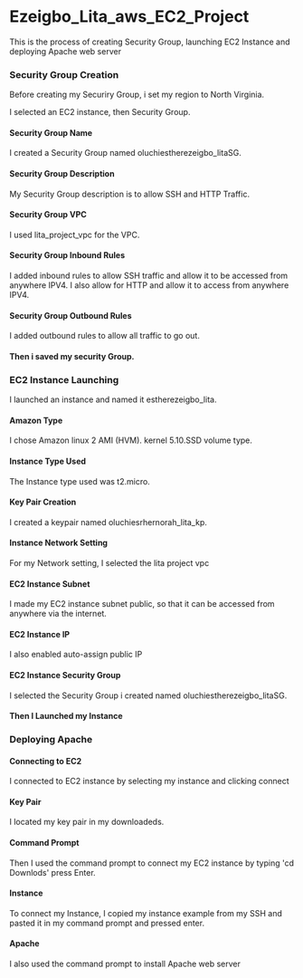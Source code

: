 # Ezeigbo_Lita_aws_EC2_Project
This is the process of creating Security Group, launching EC2 Instance and deploying Apache web server


### Security Group Creation
Before creating my Securiry Group, i set my region to North Virginia.

I selected an EC2 instance, then Security Group. 

#### Security Group Name
I created a Security Group named oluchiestherezeigbo_litaSG.

#### Security Group Description
My Security Group description is to allow SSH and HTTP Traffic. 

#### Security Group VPC
I used lita_project_vpc for the VPC.

#### Security Group Inbound Rules
I added inbound rules to allow SSH traffic and allow it to be accessed from anywhere IPV4. I also allow for HTTP and allow it to access from anywhere IPV4.

#### Security Group Outbound Rules
I added outbound rules to allow all traffic to go out.

#### Then i saved my security Group.


### EC2 Instance Launching
I launched an instance and named it estherezeigbo_lita. 

#### Amazon Type
I chose Amazon linux 2 AMI (HVM). kernel 5.10.SSD volume type.

#### Instance Type Used
The Instance type used was t2.micro.

#### Key Pair Creation
I created a keypair named oluchiesrhernorah_lita_kp.

#### Instance Network Setting
For my Network setting, I selected the lita project vpc

#### EC2 Instance Subnet
I made my EC2 instance subnet public, so that it can be accessed from anywhere via the internet. 

#### EC2 Instance IP
I also enabled auto-assign public IP

#### EC2 Instance Security Group 
I selected the Security Group i created named oluchiestherezeigbo_litaSG.

#### Then I Launched my Instance


### Deploying Apache

#### Connecting to EC2
I connected to EC2 instance by selecting my instance and clicking connect

#### Key Pair
I located my key pair in my downloadeds. 

#### Command Prompt
Then I used the command prompt to connect my EC2 instance by typing 'cd Downlods' press Enter. 

#### Instance
To connect my Instance, I copied my instance example from my SSH and pasted it in my command prompt and pressed enter.

#### Apache
I also used the command prompt to install Apache web server
